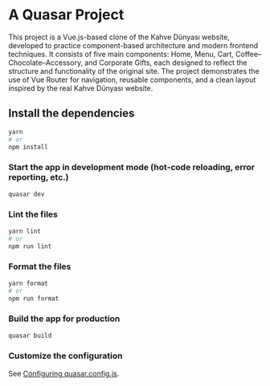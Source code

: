 
# A Quasar Project
This project is a Vue.js-based clone of the Kahve Dünyası website, developed to practice component-based architecture and modern frontend techniques. It consists of five main components: Home, Menu, Cart, Coffee–Chocolate–Accessory, and Corporate Gifts, each designed to reflect the structure and functionality of the original site. The project demonstrates the use of Vue Router for navigation, reusable components, and a clean layout inspired by the real Kahve Dünyası website.

## Install the dependencies
```bash
yarn
# or
npm install
```

### Start the app in development mode (hot-code reloading, error reporting, etc.)
```bash
quasar dev
```


### Lint the files
```bash
yarn lint
# or
npm run lint
```


### Format the files
```bash
yarn format
# or
npm run format
```



### Build the app for production
```bash
quasar build
```

### Customize the configuration
See [Configuring quasar.config.js](https://v2.quasar.dev/quasar-cli-vite/quasar-config-js).
